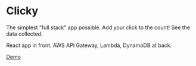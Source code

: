 # Clicky

The simplest "full stack" app possible. Add your click to the count! See the data collected.

React app in front. AWS API Gateway, Lambda, DynamoDB at back.

[Demo](https://callumgrayson.github.io/clicky/)